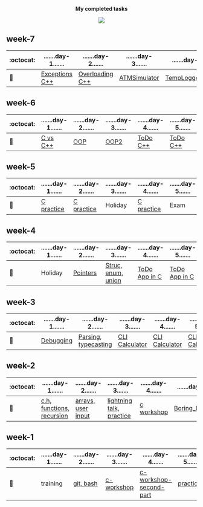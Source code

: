 <p align="center"><b>My completed tasks</b></p>
<p align="center"><img src="http://bestanimations.com/Sci-Fi/Robots/animated-robot-5.gif"></p>

## week-7

:octocat:|.......day-1.......|.......day-2.......|.......day-3.......|.......day-4.......|.......day-5.......       
---|----------|----------|--------|------|-------
:open_file_folder:|[Exceptions C++](https://github.com/greenfox-academy/marsaltamas/tree/master/week-07/day-1)|[Overloading C++](https://github.com/greenfox-academy/marsaltamas/tree/master/week-07/day-2)|[ATMSimulator](https://github.com/greenfox-academy/marsaltamas/tree/master/week-07/ATMSimulator)|[TempLoggerServer](https://github.com/greenfox-academy/marsaltamas/tree/master/week-07/TempLoggerServer)|[TempLoggerServer](https://github.com/greenfox-academy/marsaltamas/tree/master/week-07/TempLoggerServer)

## week-6

:octocat:|.......day-1.......|.......day-2.......|.......day-3.......|.......day-4.......|.......day-5....... 
---|----------|----------|--------|------|-------
:open_file_folder:|[C vs C++](https://github.com/greenfox-academy/marsaltamas/tree/master/week-06/day-1)| [OOP](https://github.com/greenfox-academy/marsaltamas/tree/master/week-06/day-2) | [OOP2](https://github.com/greenfox-academy/marsaltamas/tree/master/week-06/day-3) | [ToDo C++](https://github.com/greenfox-academy/marsaltamas/tree/master/week-06/TaDaaAppSandbox) | [ToDo C++](https://github.com/greenfox-academy/marsaltamas/tree/master/week-06/TaDaaAppSandbox)

## week-5

:octocat:|.......day-1.......|.......day-2.......|.......day-3.......|.......day-4.......|.......day-5....... 
---|----------|----------|--------|------|-------
:open_file_folder:|[C practice](https://github.com/greenfox-academy/marsaltamas/tree/master/week-05)|[C practice](https://github.com/greenfox-academy/marsaltamas/tree/master/week-05)|Holiday|[C practice](https://github.com/greenfox-academy/marsaltamas/tree/master/week-05)|Exam

## week-4

:octocat:|.......day-1.......|.......day-2.......|.......day-3.......|.......day-4.......|.......day-5.......       
---|----------|----------|--------|------|-------
:open_file_folder:|	Holiday  |[Pointers](https://github.com/greenfox-academy/marsaltamas/tree/master/week-04/day-2)|[Struc, enum, union](https://github.com/greenfox-academy/marsaltamas/tree/master/week-04/day-3)|  [ToDo App in C](https://github.com/greenfox-academy/marsaltamas/tree/master/week-04/ToDo_App)  | [ToDo App in C](https://github.com/greenfox-academy/marsaltamas/tree/master/week-04/ToDo_App)	

## week-3

:octocat:|.......day-1.......|.......day-2.......|.......day-3.......|.......day-4.......|.......day-5.......     
---|----------|----------|--------|------|-------
:open_file_folder:|[Debugging](https://github.com/greenfox-academy/marsaltamas/tree/master/week-03/day-1)|[Parsing, typecasting](https://github.com/greenfox-academy/marsaltamas/tree/master/week-03/day-2)|[CLI Calculator](https://github.com/greenfox-academy/marsaltamas/tree/master/week-03/CLI_Calculator)|[CLI Calculator](https://github.com/greenfox-academy/marsaltamas/tree/master/week-03/CLI_Calculator)|[CLI Calculator](https://github.com/greenfox-academy/marsaltamas/tree/master/week-03/CLI_Calculator)

## week-2

:octocat:|.......day-1.......|.......day-2.......|.......day-3.......|.......day-4.......|.......day-5.......  
---|----------|----------|--------|------|-------
:open_file_folder:|[c.h, functions, recursion](https://github.com/greenfox-academy/marsaltamas/tree/master/week-02/day-1)|[arrays, user input](https://github.com/greenfox-academy/marsaltamas/tree/master/week-02/day-2)|[lightning talk, practice](https://github.com/greenfox-academy/marsaltamas/tree/master/week-02/day-3) |[c workshop](https://github.com/greenfox-academy/marsaltamas/tree/master/week-02/day-4) |[Boring_Dungeon](https://github.com/greenfox-academy/marsaltamas/tree/master/week-02/day-5/Boring_Dungeon)

## week-1

:octocat:|.......day-1.......|.......day-2.......|.......day-3.......|.......day-4.......|.......day-5.......       
---|----------|----------|--------|---|---
:open_file_folder:|training |[git, bash](https://github.com/greenfox-academy/marsaltamas/tree/master/week-01/day-2/first-task)|[c-workshop](https://github.com/greenfox-academy/marsaltamas/tree/master/week-01/day-3/c-workshop) | [c-workshop-second-part](https://github.com/greenfox-academy/marsaltamas/tree/master/week-01/day-4/c-workshop-2) | [practice](https://github.com/greenfox-academy/marsaltamas/tree/master/week-01/day-5) 

<!---<p align="center"><b>week-8</b></p>8

:octocat:|.......day-1.......|.......day-2.......|.......day-3.......|.......day-4.......|.......day-5.......       
---|----------|----------|--------|------|-------
:open_file_folder:|[day-1]()|[day-2]()|[day-3]()|[day-4]()|[day-5]()|

<p align="center"><b>week-9</b></p>

:octocat:|.......day-1.......|.......day-2.......|.......day-3.......|.......day-4.......|.......day-5.......       
---|----------|----------|--------|------|-------
:open_file_folder:|[day-1]()|[day-2]()|[day-3]()|[day-4]()|[day-5]()|

<p align="center"><b>week-10</b></p>

:octocat:|.......day-1.......|.......day-2.......|.......day-3.......|.......day-4.......|.......day-5.......       
---|----------|----------|--------|------|-------
:open_file_folder:|[day-1]()|[day-2]()|[day-3]()|[day-4]()|[day-5]()|

<p align="center"><b>week-11</b></p>

:octocat:|.......day-1.......|.......day-2.......|.......day-3.......|.......day-4.......|.......day-5.......       
---|----------|----------|--------|------|-------
:open_file_folder:|[day-1]()|[day-2]()|[day-3]()|[day-4]()|[day-5]()|

<p align="center"><b>week-12</b></p>

:octocat:|.......day-1.......|.......day-2.......|.......day-3.......|.......day-4.......|.......day-5.......       
---|----------|----------|--------|------|-------
:open_file_folder:|[day-1]()|[day-2]()|[day-3]()|[day-4]()|[day-5]()|

<p align="center"><b>week-13</b></p>

:octocat:|.......day-1.......|.......day-2.......|.......day-3.......|.......day-4.......|.......day-5.......       
---|----------|----------|--------|------|-------
:open_file_folder:|[day-1]()|[day-2]()|[day-3]()|[day-4]()|[day-5]()|

<p align="center"><b>week-14</b></p>

:octocat:|.......day-1.......|.......day-2.......|.......day-3.......|.......day-4.......|.......day-5.......       
---|----------|----------|--------|------|-------
:open_file_folder:|[day-1]()|[day-2]()|[day-3]()|[day-4]()|[day-5]()|

<p align="center"><b>week-15</b></p>

:octocat:|.......day-1.......|.......day-2.......|.......day-3.......|.......day-4.......|.......day-5.......       
---|----------|----------|--------|------|-------
:open_file_folder:|[day-1]()|[day-2]()|[day-3]()|[day-4]()|[day-5]()|

<p align="center"><b>week-16</b></p>

:octocat:|.......day-1.......|.......day-2.......|.......day-3.......|.......day-4.......|.......day-5.......       
---|----------|----------|--------|------|-------
:open_file_folder:|[day-1]()|[day-2]()|[day-3]()|[day-4]()|[day-5]()|

<p align="center"><b>week-17</b></p>

:octocat:|.......day-1.......|.......day-2.......|.......day-3.......|.......day-4.......|.......day-5.......       
---|----------|----------|--------|------|-------
:open_file_folder:|[day-1]()|[day-2]()|[day-3]()|[day-4]()|[day-5]()|
--->
